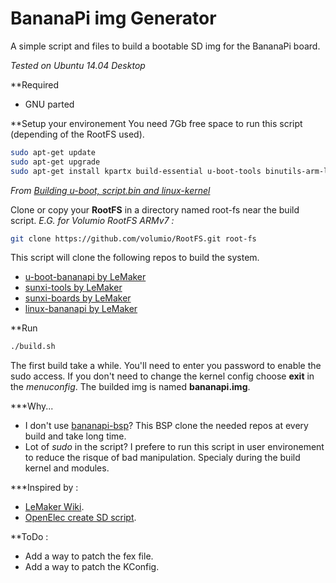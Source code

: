 BananaPi img Generator
======================

A simple script and files to build a bootable SD img for the BananaPi board.

*Tested on Ubuntu 14.04 Desktop*

**Required
* GNU parted

**Setup your environement
You need 7Gb free space to run this script (depending of the RootFS used).
```bash
sudo apt-get update
sudo apt-get upgrade
sudo apt-get install kpartx build-essential u-boot-tools binutils-arm-linux-gnueabihf gcc-4.7-arm-linux-gnueabihf-base g++-4.7-arm-linux-gnueabihf gcc-arm-linux-gnueabihf cpp-arm-linux-gnueabihf libusb-1.0-0 libusb-1.0-0-dev git wget fakeroot kernel-package zlib1g-dev libncurses5-dev
```
*From [Building u-boot, script.bin and linux-kernel](http://wiki.lemaker.org/index.php?title=Building_u-boot,_script.bin_and_linux-kernel)*

Clone or copy your **RootFS** in a directory named root-fs near the build script.
*E.G. for Volumio RootFS ARMv7 :*
```bash
git clone https://github.com/volumio/RootFS.git root-fs
```

This script will clone the following repos to build the system.
* [u-boot-bananapi by LeMaker](https://github.com/LeMaker/u-boot-bananapi.git)
* [sunxi-tools by LeMaker](https://github.com/LeMaker/sunxi-tools.git)
* [sunxi-boards by LeMaker](https://github.com/LeMaker/sunxi-boards.git)
* [linux-bananapi by LeMaker](https://github.com/LeMaker/linux-bananapi.git)

**Run
```bash
./build.sh
```
The first build take a while.
You'll need to enter you password to enable the sudo access.
If you don't need to change the kernel config choose **exit** in the *menuconfig*.
The builded img is named **bananapi.img**.

***Why...
- I don't use [bananapi-bsp](https://github.com/LeMaker/bananapi-bsp)?
This BSP clone the needed repos at every build and take long time.
- Lot of *sudo* in the script?
I prefere to run this script in user environement to reduce the risque of bad manipulation. Specialy during the build kernel and modules.

***Inspired by :
* [LeMaker Wiki](http://wiki.lemaker.org/).
* [OpenElec create SD script](http://wiki.openelec.tv/index.php?title=Installing_OpenELEC_on_Raspberry_Pi).

**ToDo :
* Add a way to patch the fex file.
* Add a way to patch the KConfig.